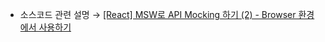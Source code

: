 * 소스코드 관련 설명 → <a href='https://jforj.tistory.com/364'>[React] MSW로 API Mocking 하기 (2) - Browser 환경에서 사용하기</a>